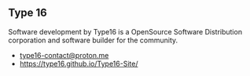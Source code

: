 ## Type 16
Software development by Type16 is a OpenSource Software Distribution corporation and software builder for the community.

<ul>
  <li>
    <a href="type16-contact@proton.me">type16-contact@proton.me</a>
  </li>
  <li>
    <a href="https://type16.github.io/Type16-Site/">https://type16.github.io/Type16-Site/</a>
  </li>
</ul>

<!--

**Here are some ideas to get you started:**

🙋‍♀️ A short introduction - what is your organization all about?
🌈 Contribution guidelines - how can the community get involved?
👩‍💻 Useful resources - where can the community find your docs? Is there anything else the community should know?
🍿 Fun facts - what does your team eat for breakfast?
🧙 Remember, you can do mighty things with the power of [Markdown](https://docs.github.com/github/writing-on-github/getting-started-with-writing-and-formatting-on-github/basic-writing-and-formatting-syntax)
-->
